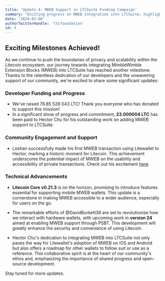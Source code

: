 ```yaml
---
title: 'Update 4: MWEB Support in LTCSuite Funding Campaign'
summary: "Exciting progress on MWEB integration into LTCSuite, highlighting technical advancements and our community's crucial support."
date: '2024-03-08'
authorTwitterHandle: 'ltcfoundation'
id: 4
---
```


## Exciting Milestones Achieved!

As we continue to push the boundaries of privacy and scalability within the Litecoin ecosystem, our journey towards integrating MimbleWimble Extension Blocks (MWEB) into LTCSuite has reached another milestone. Thanks to the relentless dedication of our developers and the unwavering support of our community, we're excited to share some significant updates:

### Developer Funding and Progress

- We've raised 76.85 528 043 LTC! Thank you everyone who has donated to support this mission!
- In a significant show of progress and commitment, **23.000004 LTC** has been paid to Hector Chu for his outstanding work on adding MWEB support to LTCSuite.

### Community Engagement and Support

- Loshan successfully made his first MWEB transaction using Litewallet to Hector, marking a historic moment for Litecoin. This achievement underscores the potential impact of MWEB on the usability and accessibility of private transactions. Check out his excitement [here](https://x.com/loshan1212/status/1765009781591265752?s=20).

### Technical Advancements

- **Litecoin Core v0.21.3** is on the horizon, promising to introduce features essential for supporting mobile MWEB wallets. This update is a cornerstone in making MWEB accessible to a wider audience, especially for users on the go.

- The remarkable efforts of @DavidBurkett38 are set to revolutionize how we interact with hardware wallets, with upcoming work in **version 24** aimed at enabling MWEB support through PSBT. This development will greatly enhance the security and convenience of using Litecoin.

- Hector Chu's dedication to integrating MWEB into LTCSuite not only paves the way for Litewallet's adoption of MWEB on iOS and Android but also offers a roadmap for other wallets to follow suit or use as a reference. This collaborative spirit is at the heart of our community's ethos and, emphasizing the importance of shared progress and open-source development.

Stay tuned for more updates.
